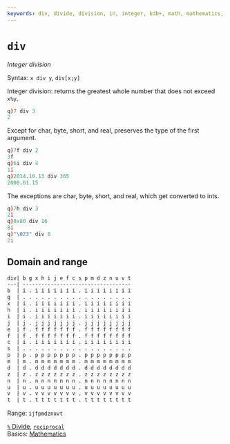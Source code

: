 ```yaml
---
keywords: div, divide, division, in, integer, kdb+, math, mathematics, q
---
```


# `div`



_Integer division_

Syntax: `x div y`, `div[x;y]` 

Integer division: returns the greatest whole number that does not exceed `x%y`.
```q
q)7 div 3
2
```

<!-- FIXME Examples with dictionaries and tables -->
Except for char, byte, short, and real, preserves the type of the first argument.

```q
q)7f div 2
3f
q)6i div 4
1i
q)2014.10.13 div 365
2000.01.15
```

The exceptions are char, byte, short, and real, which get converted to ints.

```q
q)7h div 3
2i
q)0x80 div 16
8i
q)"\023" div 8
2i
```


## Domain and range
```txt
div| b g x h i j e f c s p m d z n u v t
---| -----------------------------------
b  | i . i i i i i i i . i i i i i i i i
g  | . . . . . . . . . . . . . . . . . .
x  | i . i i i i i i i . i i i i i i i i
h  | i . i i i i i i i . i i i i i i i i
i  | i . i i i i i i i . i i i i i i i i
j  | j . j j j j j j j . j j j j j j j j
e  | f . f f f f f f f . f f f f f f f f
f  | f . f f f f f f f . f f f f f f f f
c  | i . i i i i i i i . i i i i i i i i
s  | . . . . . . . . . . . . . . . . . .
p  | p . p p p p p p p . p p p p p p p p
m  | m . m m m m m m m . m m m m m m m m
d  | d . d d d d d d d . d d d d d d d d
z  | z . z z z z z z z . z z z z z z z z
n  | n . n n n n n n n . n n n n n n n n
u  | u . u u u u u u u . u u u u u u u u
v  | v . v v v v v v v . v v v v v v v v
t  | t . t t t t t t t . t t t t t t t t
```

Range: `ijfpmdznuvt`

<i class="far fa-hand-point-right"></i> 
[`%` Divide](divide.md), [`reciprocal`](reciprocal.md)  
Basics: [Mathematics](../basics/math.md)



